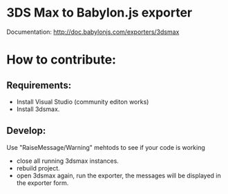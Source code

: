 3DS Max to Babylon.js exporter
==============================

Documentation: http://doc.babylonjs.com/exporters/3dsmax

# How to contribute:
## Requirements:
* Install Visual Studio (community editon works)
* Install 3dsmax.

## Develop:
Use "RaiseMessage/Warning" mehtods to see if your code is working
* close all running 3dsmax instances.
* rebuild project.
* open 3dsmax again, run the exporter, the messages will be displayed in the exporter form.
